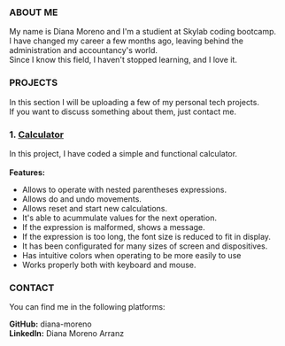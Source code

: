 ### ABOUT ME
My name is Diana Moreno and I'm a studient at Skylab coding bootcamp.<br>
I have changed my career a few months ago, leaving behind the administration and accountancy's world.<br>
Since I know this field, I haven't stopped learning, and I love it.<br>


### PROJECTS
In this section I will be uploading a few of my personal tech projects.<br> 
If you want to discuss something about them, just contact me.

### 1. [Calculator](https://diana-moreno.github.io/calculator/)

In this project, I have coded a simple and functional calculator.<br><br>
**Features:**
- Allows to operate with nested parentheses expressions.
- Allows do and undo movements.
- Allows reset and start new calculations.
- It's able to acummulate values for the next operation.
- If the expression is malformed, shows a message.
- If the expression is too long, the font size is reduced to fit in display.
- It has been configurated for many sizes of screen and dispositives.
- Has intuitive colors when operating to be more easily to use
- Works properly both with keyboard and mouse.


### CONTACT
You can find me in the following platforms:<br>

**GitHub:** diana-moreno<br>
**LinkedIn:** Diana Moreno Arranz

